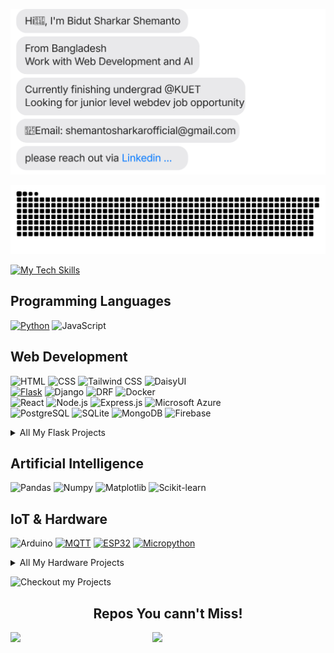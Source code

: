 [![](https://github.com/shemanto27/shemanto27/blob/main/chat.svg)](https://www.linkedin.com/in/shemanto/)

[![](https://github.com/shemanto27/shemanto27/blob/main/github-contribution-grid-snake.svg)](https://www.linkedin.com/in/shemanto/)

[![My Tech Skills](https://github.com/user-attachments/assets/1064363e-3f0c-4bc4-bf56-084584ac0095)](https://www.linkedin.com/in/shemanto/)


## Programming Languages
[![Python](https://img.shields.io/badge/Python-3776AB?style=for-the-badge&logo=python&logoColor=white)](https://github.com/search?q=language:python+user:shemanto27&type=repositories)
![JavaScript](https://img.shields.io/badge/JavaScript-F7DF1E?style=for-the-badge&logo=javascript&logoColor=black)


## Web Development
![HTML](https://img.shields.io/badge/HTML5-E34F26?style=for-the-badge&logo=html5&logoColor=white)
![CSS](https://img.shields.io/badge/CSS3-1572B6?style=for-the-badge&logo=css3&logoColor=white)
![Tailwind CSS](https://img.shields.io/badge/Tailwind_CSS-38B2AC?style=for-the-badge&logo=tailwind-css&logoColor=white)
![DaisyUI](https://img.shields.io/badge/DaisyUI-5A0EF8?style=for-the-badge&logo=daisyui&logoColor=white)
<br>
[![Flask](https://img.shields.io/badge/Flask-000000?style=for-the-badge&logo=flask&logoColor=white)](https://github.com/search?q=topic:flask+user:shemanto27&type=repositories)
![Django](https://img.shields.io/badge/Django-092E20?style=for-the-badge&logo=django&logoColor=white)
![DRF](https://img.shields.io/badge/Django%20Rest%20Framework-092E20?style=for-the-badge&logo=django&logoColor=white)
![Docker](https://img.shields.io/badge/Docker-2496ED?style=for-the-badge&logo=docker&logoColor=white)
<br>
![React](https://img.shields.io/badge/React-20232A?style=for-the-badge&logo=react&logoColor=61DAFB)
![Node.js](https://img.shields.io/badge/Node.js-43853D?style=for-the-badge&logo=node.js&logoColor=white)
![Express.js](https://img.shields.io/badge/Express.js-000000?style=for-the-badge&logo=express&logoColor=white)
![Microsoft Azure](https://img.shields.io/badge/Microsoft_Azure-0089D6?style=for-the-badge&logo=microsoft-azure&logoColor=white)
<br>
![PostgreSQL](https://img.shields.io/badge/PostgreSQL-316192?style=for-the-badge&logo=postgresql&logoColor=white)
![SQLite](https://img.shields.io/badge/SQLite-003B57?style=for-the-badge&logo=sqlite&logoColor=white)
![MongoDB](https://img.shields.io/badge/MongoDB-47A248?style=for-the-badge&logo=mongodb&logoColor=white)
![Firebase](https://img.shields.io/badge/Firebase-FFCA28?style=for-the-badge&logo=firebase&logoColor=white)

<details>
  <summary>All My Flask Projects</summary>

  - <a href='https://github.com/shemanto27/Flask-URL_Shortener_and_Management_App' target='_blank'>URL Shortener,QR Code Generator And Management Tool</a>
  - <a href='https://github.com/shemanto27/Python-Flask_Code_Snippets_Generator' target='_blank'>Code Snippets Generator</a>
  - <a href='https://github.com/shemanto27/Flask-Social_Media_Website' target='_blank'>Social Media Website</a>

</details>



## Artificial Intelligence
![Pandas](https://img.shields.io/badge/Pandas-150458?style=for-the-badge&logo=pandas&logoColor=white)
![Numpy](https://img.shields.io/badge/Numpy-013243?style=for-the-badge&logo=numpy&logoColor=white)
![Matplotlib](https://img.shields.io/badge/Matplotlib-008080?style=for-the-badge&logo=plotly&logoColor=white)
![Scikit-learn](https://img.shields.io/badge/Scikit--learn-F7931E?style=for-the-badge&logo=scikit-learn&logoColor=white)

## IoT & Hardware
![Arduino](https://img.shields.io/badge/Arduino-00979D?style=for-the-badge&logo=arduino&logoColor=white)
[![MQTT](https://img.shields.io/badge/MQTT-660066?style=for-the-badge&logo=eclipse-mosquitto&logoColor=white)](https://github.com/search?q=language:python+user:shemanto27&type=repositories)
[![ESP32](https://img.shields.io/badge/ESP32-000000?style=for-the-badge&logo=espressif&logoColor=white)](https://github.com/search?q=language:python+user:shemanto27&type=repositories)
[![Micropython](https://img.shields.io/badge/Micropython-2C2C2C?style=for-the-badge&logo=micropython&logoColor=white)](https://github.com/search?q=language:python+user:shemanto27&type=repositories)
<details>
  <summary>All My Hardware Projects</summary>

  - <a href='https://wokwi.com/makers/shemanto' target='_blank' style="font-family: Arial, sans-serif; color: #ff5733;">WokWi Simulations Projects</a>

</details>



![Checkout my Projects](https://github.com/user-attachments/assets/24348e83-9164-475f-977c-04ff0ac384e4)

<h2 align="center">Repos You cann't Miss!</h2>
<div align='center'>

<div width="100%" align="center"><a href="https://github.com/shemanto27/Web-and-AI-Cheat-Sheet" align="left"><img align="left" width="45%" src="https://github-readme-stats.vercel.app/api/pin/?username=shemanto27&repo=Web-and-AI-Cheat-Sheet&title_color=ec4899&text_color=ffffff&icon_color=f97316&bg_color=1c1917&hide_border=true&locale=en" /></a>

<div width="100%" align="center"><a href="https://github.com/shemanto27/AI-Agent-Experiments" align="left"><img align="left" width="45%" src="https://github-readme-stats.vercel.app/api/pin/?username=shemanto27&repo=AI-Agent-Experiments&title_color=ec4899&text_color=ffffff&icon_color=f97316&bg_color=1c1917&hide_border=true&locale=en" /></a>

</div>

